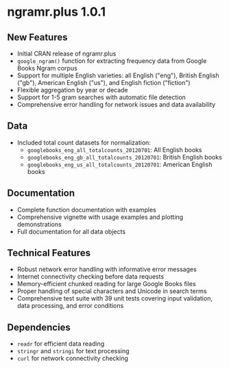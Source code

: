 # ngramr.plus 1.0.1

## New Features

* Initial CRAN release of ngramr.plus
* `google_ngram()` function for extracting frequency data from Google Books Ngram corpus
* Support for multiple English varieties: all English ("eng"), British English ("gb"), American English ("us"), and English fiction ("fiction")
* Flexible aggregation by year or decade
* Support for 1-5 gram searches with automatic file detection
* Comprehensive error handling for network issues and data availability

## Data

* Included total count datasets for normalization:
  * `googlebooks_eng_all_totalcounts_20120701`: All English books
  * `googlebooks_eng_gb_all_totalcounts_20120701`: British English books  
  * `googlebooks_eng_us_all_totalcounts_20120701`: American English books

## Documentation

* Complete function documentation with examples
* Comprehensive vignette with usage examples and plotting demonstrations
* Full documentation for all data objects

## Technical Features

* Robust network error handling with informative error messages
* Internet connectivity checking before data requests
* Memory-efficient chunked reading for large Google Books files
* Proper handling of special characters and Unicode in search terms
* Comprehensive test suite with 39 unit tests covering input validation, data processing, and error conditions

## Dependencies

* `readr` for efficient data reading
* `stringr` and `stringi` for text processing
* `curl` for network connectivity checking

